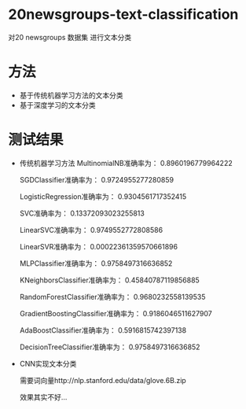 # 20newsgroups-text-classification
对20 newsgroups 数据集 进行文本分类
# 方法
- 基于传统机器学习方法的文本分类
- 基于深度学习的文本分类
# 测试结果
- 传统机器学习方法
    MultinomialNB准确率为： 0.8960196779964222

    SGDClassifier准确率为： 0.9724955277280859

    LogisticRegression准确率为： 0.9304561717352415

    SVC准确率为： 0.13372093023255813

    LinearSVC准确率为： 0.9749552772808586

    LinearSVR准确率为： 0.00022361359570661896

    MLPClassifier准确率为： 0.9758497316636852

    KNeighborsClassifier准确率为： 0.45840787119856885

    RandomForestClassifier准确率为： 0.9680232558139535

    GradientBoostingClassifier准确率为： 0.9186046511627907

    AdaBoostClassifier准确率为： 0.5916815742397138

    DecisionTreeClassifier准确率为： 0.9758497316636852

- CNN实现文本分类

    需要词向量http://nlp.stanford.edu/data/glove.6B.zip

    效果其实不好...